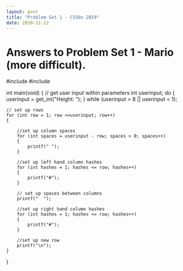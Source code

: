 ```yaml
---
layout: post
title: "Problem Set 1 - CS50x 2019"
date: 2020-11-12
---
```


<h1>Answers to Problem Set 1 - Mario (more difficult).
</h1>

<p>
#include <cs50.h>
#include <stdio.h>

int main(void)
{
    // get user input within parameters
    int userinput; 
    do 
    { 
        userinput = get_int("Height: "); 
    }
    while (userinput > 8 || userinput < 1);

    // set up rows
    for (int row = 1; row <=userinput; row++)
    {

        //set up column spaces
        for (int spaces = userinput - row; spaces > 0; spaces++)
        {
            printf(" ");
        }

        //set up left hand column hashes
        for (int hashes = 1; hashes <= row; hashes++)
        {
            printf("#");
        }
        
        // set up spaces between columns
        printf("  ");

        //set up right hand column hashes
        for (int hashes = 1; hashes <= row; hashes++)
        {
            printf("#");
        }

        //set up new row
        printf("\n");
    }
}

</p>
